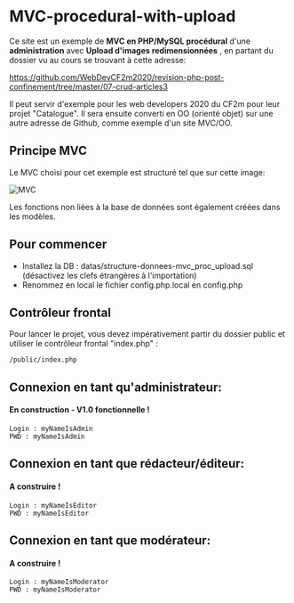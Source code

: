# MVC-procedural-with-upload

Ce site est un exemple de **MVC en PHP/MySQL procédural** d'une **administration** avec **Upload d'images redimensionnées** , en partant du dossier vu au cours se trouvant à cette adresse:


https://github.com/WebDevCF2m2020/revision-php-post-confinement/tree/master/07-crud-articles3

Il peut servir d'exemple pour les web developers 2020 du CF2m pour leur projet "Catalogue". Il sera ensuite converti en OO (orienté objet) sur une autre adresse de Github, comme exemple d'un site MVC/OO.

## Principe MVC
Le MVC choisi pour cet exemple est structuré tel que sur cette image:

![MVC](https://github.com/mikhawa/MVC-procedural-with-upload/raw/main/datas/MVC.png "MVC")

Les fonctions non liées à la base de données sont également créées dans les modèles.



## Pour commencer
- Installez la DB : datas/structure-donnees-mvc_proc_upload.sql (désactivez les clefs étrangères à l'importation)
- Renommez en local le fichier config.php.local en config.php

## Contrôleur frontal
Pour lancer le projet, vous devez impérativement partir du dossier public et utiliser le contrôleur frontal "index.php" :
    
    /public/index.php
    
## Connexion en tant qu'administrateur:
#### En construction - V1.0 fonctionnelle !
    Login : myNameIsAdmin
    PWD : myNameIsAdmin
    
## Connexion en tant que rédacteur/éditeur:
#### A construire !
    Login : myNameIsEditor
    PWD : myNameIsEditor
    
## Connexion en tant que modérateur:
#### A construire !
    Login : myNameIsModerator
    PWD : myNameIsModerator    